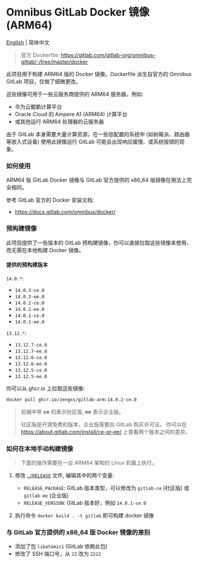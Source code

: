 # Omnibus GitLab Docker 镜像 (ARM64)

[English](./README.md) | 简体中文

> 官方 Dockerfile: <https://gitlab.com/gitlab-org/omnibus-gitlab/-/tree/master/docker>

此项目用于构建 ARM64 版的 Docker 镜像。Dockerfile 派生自官方的 Omnibus GitLab 项目，仅做了细微更改。

这些镜像可用于一些云服务商提供的 ARM64 服务器，例如:
* 华为云鲲鹏计算平台
* Oracle Cloud 的 Ampere A1 (ARM64) 计算平台
* 或其他运行 ARM64 处理器的云服务器

由于 GitLab 本身需要大量计算资源，在一些低配置的系统中 (如树莓派、路由器等嵌入式设备) 使用此镜像运行 GitLab 可能会出现响应缓慢、或系统报错的现象。


### 如何使用

ARM64 版 GitLab Docker 镜像与 GitLab 官方提供的 x86_64 版镜像在用法上完全相同。

参考 GitLab 官方的 Docker 安装文档:
* <https://docs.gitlab.com/omnibus/docker/>


### 预构建镜像

此项目提供了一些版本的 GitLab 预构建镜像，你可以直接拉取这些镜像来使用，而无需在本地构建 Docker 镜像。 

#### 提供的预构建版本
`14.0.*`:
* `14.0.3-ce.0`
* `14.0.3-ee.0`
* `14.0.2-ce.0`
* `14.0.2-ee.0`
* `14.0.1-ce.0`
* `14.0.1-ee.0`

`13.12.*`:
* `13.12.7-ce.0`
* `13.12.7-ee.0`
* `13.12.6-ce.0`
* `13.12.6-ee.0`
* `13.12.5-ce.0`
* `13.12.5-ee.0`

你可以从 ghcr.io 上拉取这些镜像:
```sh
docker pull ghcr.io/zengxs/gitlab-arm:14.0.2-ce.0
```

> 后缀中带 **ce** 的表示社区版, **ee** 表示企业版。
>
> 社区版是开源免费的版本，企业版需要向 GitLab 购买许可证。
> 你可以在 <https://about.gitlab.com/install/ce-or-ee/> 上查看两个版本之间的差异。


### 如何在本地手动构建镜像

> 下面的操作需要在一台 ARM64 架构的 Linux 机器上执行。

1. 修改 [`./RELEASE`](./RELEASE) 文件, 编辑其中的两个变量:
   * `RELEASE_PACKAGE`: GitLab 版本类型，可以修改为 `gitlab-ce` (社区版) 或 `gitlab-ee` (企业版)
   * `RELEASE_VERSION`: GitLab 版本好，例如 `14.0.1-ce.0`

2. 执行命令 `docker build . -t gitlab` 即可构建 docker 镜像


### 与 GitLab 官方提供的 x86_64 版 Docker 镜像的差别

* 添加了包 `libatomic1` (GitLab 依赖此包)
* 修改了 SSH 端口号，从 `22` 改为 `2222`
